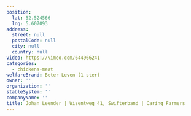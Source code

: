 ```yaml
---
position:
  lat: 52.524566
  lng: 5.607093
address:
  street: null
  postalCode: null
  city: null
  country: null
video: https://vimeo.com/644966241
categories:
  - chickens-meat
welfareBrand: Beter Leven (1 ster)
owner: ''
organization: ''
stableSystem: ''
companyName: ''
title: Johan Leender | Wisentweg 41, Swifterband | Caring Farmers
---
```

